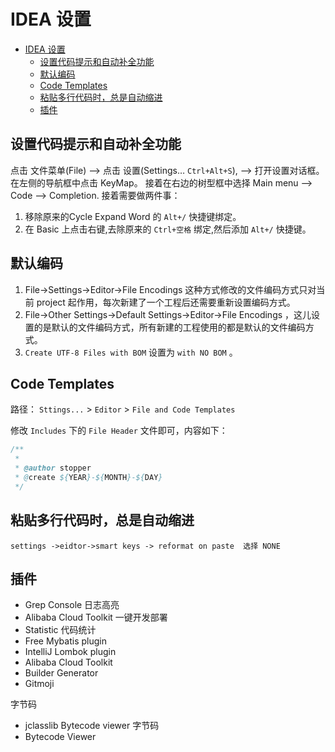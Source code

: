 # IDEA 设置

<!-- TOC -->

- [IDEA 设置](#idea-设置)
  - [设置代码提示和自动补全功能](#设置代码提示和自动补全功能)
  - [默认编码](#默认编码)
  - [Code Templates](#code-templates)
  - [粘贴多行代码时，总是自动缩进](#粘贴多行代码时总是自动缩进)
  - [插件](#插件)

<!-- /TOC -->

## 设置代码提示和自动补全功能

点击 文件菜单(File) –> 点击 设置(Settings… `Ctrl+Alt+S`), –> 打开设置对话框。在左侧的导航框中点击 KeyMap。 
接着在右边的树型框中选择 Main menu –> Code –> Completion. 
接着需要做两件事： 
1. 移除原来的Cycle Expand Word 的 `Alt+/` 快捷键绑定。 
2. 在 Basic 上点击右键,去除原来的 `Ctrl+空格` 绑定,然后添加 `Alt+/` 快捷键。

## 默认编码

1. File->Settings->Editor->File Encodings 这种方式修改的文件编码方式只对当前 project 起作用，每次新建了一个工程后还需要重新设置编码方式。
1. File->Other Settings->Default Settings->Editor->File Encodings ，这儿设置的是默认的文件编码方式，所有新建的工程使用的都是默认的文件编码方式。
1. `Create UTF-8 Files with BOM` 设置为 `with NO BOM` 。

## Code Templates

路径： `Sttings...` > `Editor` > `File and Code Templates` 

修改 `Includes` 下的 `File Header` 文件即可，内容如下：

``` java
/**
 *
 * @author stopper
 * @create ${YEAR}-${MONTH}-${DAY}
 */
```


## 粘贴多行代码时，总是自动缩进

`settings ->eidtor->smart keys -> reformat on paste  选择 NONE`

## 插件

- Grep Console 日志高亮
- Alibaba Cloud Toolkit 一键开发部署
- Statistic 代码统计
- Free Mybatis plugin 
- IntelliJ Lombok plugin
- Alibaba Cloud Toolkit 
- Builder Generator
- Gitmoji

字节码

- jclasslib Bytecode viewer  字节码
- Bytecode Viewer